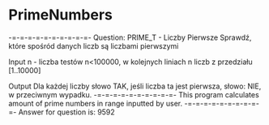 # PrimeNumbers
-=-=-=-=-=-=-=-=-=-=-
Question:
PRIME_T - Liczby Pierwsze
Sprawdź, które spośród danych liczb są liczbami pierwszymi

Input
n - liczba testów n<100000, w kolejnych liniach n liczb z przedziału [1..10000]

Output
Dla każdej liczby słowo TAK, jeśli liczba ta jest pierwsza, słowo: NIE, w przeciwnym wypadku.
-=-=-=-=-=-=-=-=-=-=-
This program calculates amount of prime numbers in range inputted by user.
-=-=-=-=-=-=-=-=-=-=-
Answer for question is: 9592
